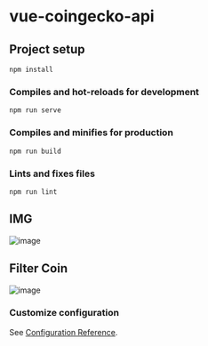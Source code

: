 # vue-coingecko-api

## Project setup
```
npm install
```

### Compiles and hot-reloads for development
```
npm run serve
```

### Compiles and minifies for production
```
npm run build
```

### Lints and fixes files
```
npm run lint
```

## IMG
![image](https://user-images.githubusercontent.com/57459718/140843038-cf28d783-855d-4598-85c5-c792df8fa1bf.png)

## Filter Coin
![image](https://user-images.githubusercontent.com/57459718/140843079-992d08e7-3b66-4fbf-8c45-edec8c675fd3.png)


### Customize configuration
See [Configuration Reference](https://cli.vuejs.org/config/).
